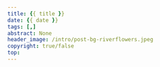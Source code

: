 ```yaml
---
title: {{ title }}
date: {{ date }}
tags: [,]
abstract: None
header_image: /intro/post-bg-riverflowers.jpeg
copyright: true/false
top: 
---
```

